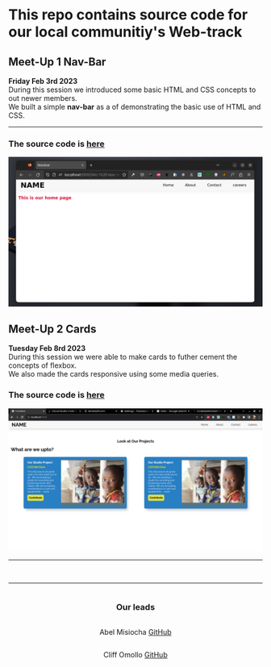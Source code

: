 # This repo contains source code for our local communitiy's Web-track
## Meet-Up 1 Nav-Bar
**Friday Feb 3rd 2023** \
During this session we introduced some basic HTML and CSS concepts to out newer members.  
We built a simple **nav-bar** as a of demonstrating the basic use of HTML and CSS.  

<hr>

### The source code is [here](./1-NavBar/)
![NavBar](1-NavBar/images/navbar.png)


## Meet-Up 2 Cards
**Tuesday Feb 8rd 2023** \
During this session we were able to  make cards to futher cement the concepts of flexbox.\
We also made the cards responsive using some media queries.

### The source code is [here](./2-modal-cards/)
![NavBar](2-modal-cards/images/cards.png)

<hr>

&nbsp;
&nbsp;

<hr>

<div style="display:flex;flex-direction:column;align-items:center;">
    <h3>Our leads</h3>
    <p>Abel Misiocha <a href="https://github.com/Codedwells">GitHub</a></p>
    <p>Cliff Omollo <a href="https://github.com/OsegoTech">GitHub</a></p>
</div>